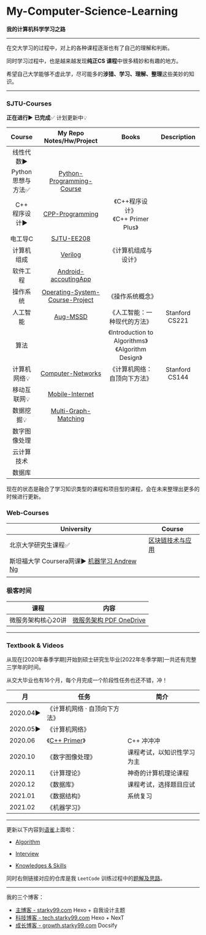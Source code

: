 # My-Computer-Science-Learning

**我的计算机科学学习之路**

---

在交大学习的过程中，对上的各种课程逐渐也有了自己的理解和判断。

同时学习过程中，也是越来越发现**纯正CS 课程**中很多精妙和有趣的地方。

希望自己大学能够不虚此学，尽可能多的**涉猎、学习、理解、整理**这些美妙的知识。

---

### SJTU-Courses

**正在进行**▶	**已完成**✅ 计划更新中💡


|        Course         |                 My Repo<br>Notes/Hw/Project                  |                         Books                          |    Description    |
| :------------------------: | :----------------------------------------------------------: | :----------------------------------------------------: | :------------: |
|       线性代数▶       |  |                                                        |                |
| Python<br>思想与方法✅ | [Python-Programming-Course](https://github.com/david990917/Python-Programming-Course) |                                                        |                |
|   C++<br>程序设计▶    | [CPP-Programming](https://github.com/david990917/CPP-PROGRAMMING) |         《C++程序设计》<br>《C++ Primer Plus》         |                |
|        电工导C        |   [SJTU-EE208](https://github.com/david990917/SJTU-EE208)    |                                                        |                |
|      计算机组成       |      [Verilog](https://github.com/david990917/Verilog)       |                  《计算机组成与设计》                  |                |
|       软件工程       | [Android-accoutingApp](https://github.com/david990917/Android-accoutingApp) |                                                        |                |
|       操作系统        | [Operating-System-Course-Project](https://github.com/david990917/Operating-System-Course-Project) |                    《操作系统概念》                    |                |
|       人工智能        |     [Aug-MSSD](https://github.com/david990917/Aug-MSSD)      |              《人工智能：一种现代的方法》              | Stanford CS221 |
|         算法          |                                                              | 《Introduction to Algorithms》<br>《Algorithm Design》 |                |
|      计算机网络💡      | [Computer-Networks](https://github.com/david990917/Computer-Networks) |              《计算机网络：自顶向下方法》              | Stanford CS144 |
|      移动互联网💡      | [Mobile-Internet](https://github.com/david990917/Mobile-Internet) |                                                        |                |
| 数据挖掘💡 | [ Multi-Graph-Matching](https://github.com/david990917/Multi-Graph-Matching) |                                                        |                |
| 数字图像处理 |  | | |
| 云计算技术 |  | | |
| 数据库 | | | |

现在的状态是融合了学习知识类型的课程和项目型的课程，会在未来整理出更多的时候进行更新。

### Web-Courses

| University                                                   | Course                                                       |
| ------------------------------------------------------------ | ------------------------------------------------------------ |
| 北京大学研究生课程✅                                          | [区块链技术与应用](https://github.com/david990917/BlockChain-Technology-and-Application) |
| 斯坦福大学 Coursera网课▶ [机器学习 Andrew Ng](https://www.coursera.org/learn/machine-learning) |                                                              |
|                                                              |                                                              |

### 极客时间

| 课程               | 内容                                                         |
| ------------------ | ------------------------------------------------------------ |
| 微服务架构核心20讲 | [微服务架构 PDF OneDrive](https://sjtueducn-my.sharepoint.com/:b:/g/personal/hwliu2017_sjtu_edu_cn/EYsEPMiBf5NAj0oXZE9rb6EBfgbzohpqzPVA8qCcu4K-Yg?e=fjKMOu) |



---

### Textbook & Videos

从现在[2020年春季学期]开始到硕士研究生毕业[2022年冬季学期]一共还有完整三学年的时间。

从交大毕业也有16个月，每个月完成一个阶段性任务也还不错，冲！

| 月       | 任务                                                         | 简介                       |
| -------- | ------------------------------------------------------------ | -------------------------- |
| 2020.04▶ | 《计算机网络 · 自顶向下方法》                                |                            |
| 2020.05▶ | 《计算机网络》                                               |                            |
| 2020.06  | 《[C++ Primer](https://github.com/david990917/My-Computer-Science-Learning/tree/master/Book/C%2B%2B%20Primer)》 | C++ 冲冲冲                 |
| 2020.10  | 《数字图像处理》                                             | 课程考试，以知识性学习为主 |
| 2020.11  | 《计算理论》                                                 | 神奇的计算机理论课程       |
| 2020.12  | 《数据库》                                                   | 课程考试，选择题目应试     |
| 2021.01  | 《数据结构》                                                 | 系统复习                   |
| 2021.02  | 《机器学习》                                                 |                            |

---

更新以下内容到[语雀]()上面啦：

- [Algorithm](https://www.yuque.com/starky/agd296)

- [Interview](https://www.yuque.com/starky/xx03t8)

- [Knowledges & Skills](https://www.yuque.com/starky/sqn8gh) 

同时右侧链接对应的仓库是我 `LeetCode` 训练过程中的[题解及思路](https://github.com/david990917/My-LeetCode-Solutions)。

---

我的三个博客：

- [主博客 - starky99.com](https://starky99.com/) Hexo + 自我设计主题
- [科技博客 - tech.starky99.com](https://tech.starky99.com/) Hexo + NexT
- [成长博客 - growth.starky99.com](https://growth.starky99.com/) Docsify

